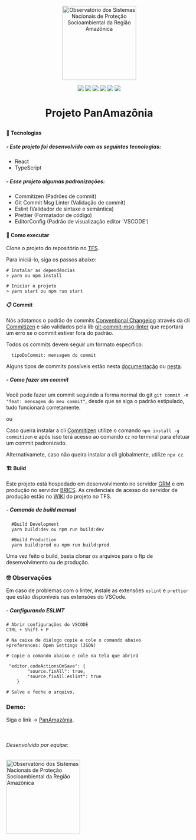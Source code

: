 <p align="center" class="logo">
  <img src="/src/assets/institutional/logoBrics.svg" width="200" title="Observatório dos Sistemas Nacionais de Proteção Socioambiental da Região Amazônica">
</p>

<div align="center">
  <img src="https://img.shields.io/static/v1?label=react&message=framework&color=blue&logo=REACT"/>

  <img src="https://img.shields.io/static/v1?label=styled components&message=styles&color=pink&logo=STYLEDCOMPONENTS"/>

  <img src="https://img.shields.io/static/v1?label=prettier&message=beutify&color=yellow&logo=PRETTIER"/>

  <img src="https://img.shields.io/static/v1?label=eslint&message=linter&color=blue&logo=ESLINT"/>

  <img src="https://img.shields.io/static/v1?label=typescript&message=code&color=blue&logo=typescript"/>

  <img src="https://img.shields.io/static/v1?label=release&message=v1.0.3&color=green"/>
</div>

# <p align="center" class="title">Projeto PanAmazônia</p>

#### 🧪 Tecnologias

##### - Este projeto foi desenvolvido com as seguintes tecnologias:

- React
- TypeScript

##### - Esse projeto algumas padronizações:

- Commitizen (Padrões de commit)
- Git Commit Msg Linter (Validação de commit)
- Eslint (Validador de sintaxe e semântica)
- Prettier (Formatador de código)
- EditorConfig (Padrão de visualização editor 'VSCODE')

#### 🚀 Como executar

Clone o projeto do repositório no [TFS](http://tfs-ng.marlin.net:8080/tfs/Marlin/Prototipos/_git/PanAmazoniaTimeline).

Para iniciá-lo, siga os passos abaixo:

```
# Instalar as dependências
> yarn ou npm install

# Iniciar o projeto
> yarn start ou npm run start
```

#### 📋 Commit

Nós adotamos o padrão de commits [Conventional Changelog](https://github.com/conventional-changelog/conventional-changelog) através da cli [Commitizen](https://github.com/commitizen/cz-cli) e são validados pela lib [git-commit-msg-linter](https://github.com/legend80s/commit-msg-linter#readme) que reportará um erro se o commit estiver fora do padrão.

Todos os commits devem seguir um formato específico:

```
  tipoDoCommit: mensagem do commit
```

Alguns tipos de commits possíveis estão nesta [documentação](https://github.com/angular/angular.js/blob/master/DEVELOPERS.md#-git-commit-guidelines) ou [nesta](https://github.com/legend80s/commit-msg-linter#readme).

##### - Como fazer um commit

Você pode fazer um commit seguindo a forma normal do git `git commit -m "feat: mensagem do meu commit"`, desde que se siga o padrão estipulado, tudo funcionará corretamente.

ou

Caso queira instalar a cli [Commitizen](https://github.com/commitizen/cz-cli) utilize o comando `npm install -g commitizen` e após isso terá acesso ao comando `cz` no terminal para efetuar um commit padronizado.

Alternativamete, caso não queira instalar a cli globalmente, utilize `npx cz`.

#### 🏗️ Build

Este projeto está hospedado em desenvolvimento no servidor [GRM](grminternet.com.br/hmg/panamazonia/) e em produção no servidor [BRICS](https://bricspolicycenter.org/observamazonia/). As credenciais de acesso do servidor de produção estão no [WIKI](http://tfs-ng.marlin.net:8080/tfs/Marlin/Prototipos/_wiki/wikis/Prototipos.wiki?wikiVersion=GBwikiMaster&_a=edit&pagePath=%2FPanAmazônia%20Anotações) do projeto no TFS.

##### - Comando de build manual

```
  #Build Development
  yarn build:dev ou npm run build:dev

  #Build Production
  yarn build:prod ou npm run build:prod

```

Uma vez feito o build, basta clonar os arquivos para o ftp de desenvolvimento ou de produção.

### 🤓 Observações

Em caso de problemas com o linter, instale as extensões `eslint` e `prettier` que estão disponíveis nas extensões do VSCode.

##### - Configurando ESLINT

```
# Abrir configurações do VSCODE
CTRL + Shift + P

# Na caixa de diálogo copie e cole o comando abaixo
>preferences: Open Settings (JSON)

# Copie o comando abaixo e cole na tela que abrirá

 "editor.codeActionsOnSave": {
        "source.fixAll": true,
        "source.fixAll.eslint": true
    }

# Salve e feche o arquivo.

```

### Demo:

Siga o link -> [PanAmazônia](https://grminternet.com.br/hmg/panamazonia/).

<br>

###### Desenvolvido por equipe:

<img src="https://medcentersauderio.com.br/images/LogoMarlin.png" width="200" title="Observatório dos Sistemas Nacionais de Proteção Socioambiental da Região Amazônica">
